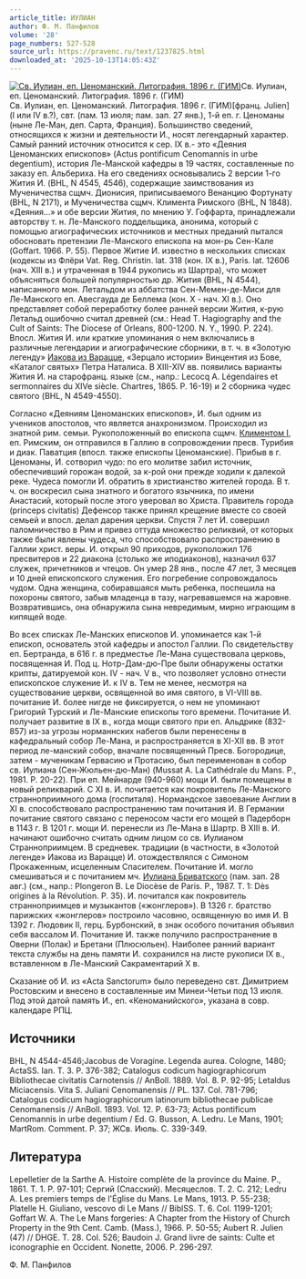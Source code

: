 ```yaml
---
article_title: ИУЛИАН
author: Ф. М. Панфилов
volume: '28'
page_numbers: 527-528
source_url: https://pravenc.ru/text/1237825.html
downloaded_at: '2025-10-13T14:05:43Z'
---
```


[![Св. Иулиан, еп. Ценоманский. Литография. 1896 г. (ГИМ)](https://pravenc.ru/data/2012/05/16/1233444003/i200.jpg "Кликните для увеличения картинки")](https://pravenc.ru/data/2012/05/16/1233444003/i400.jpg)Св. Иулиан, еп. Ценоманский. Литография. 1896 г. (ГИМ)  
Св. Иулиан, еп. Ценоманский. Литография. 1896 г. (ГИМ)[франц. Julien] (I или IV в.?), свт. (пам. 13 июля; пам. зап. 27 янв.), 1-й еп. г. Ценоманы (ныне Ле-Ман, деп. Сарта, Франция). Большинство сведений, относящихся к жизни и деятельности И., носят легендарный характер. Самый ранний источник относится к сер. IX в.- это «Деяния Ценоманских епископов» (Actus pontificum Cenomannis in urbe degentium), история Ле-Манской кафедры в 19 частях, составленные по заказу еп. Альбериха. На его сведениях основывались 2 версии 1-го Жития И. (BHL, N 4545, 4546), содержащие заимствования из Мученичества сщмч. Дионисия, приписываемого Венанцию Фортунату (BHL, N 2171), и Мученичества сщмч. Климента Римского (BHL, N 1848). «Деяния...» и обе версии Жития, по мнению У. Гоффарта, принадлежали авторству т. н. Ле-Манского поддельщика, анонима, который с помощью агиографических источников и местных преданий пытался обосновать претензии Ле-Манского епископа на мон-рь Сен-Кале (Goffart. 1966. P. 55). Первое Житие И. известно в нескольких списках (кодексы из Флёри Vat. Reg. Christin. lat. 318 (кон. IX в.), Paris. lat. 12606 (нач. XIII в.) и утраченная в 1944 рукопись из Шартра), что может объясняться большей популярностью др. Жития (BHL, N 4544), написанного мон. Летальдом из аббатства Сен-Мемен-де-Миси для Ле-Манского еп. Авесгауда де Беллема (кон. X - нач. XI в.). Оно представляет собой переработку более ранней версии Жития, к-рую Летальд ошибочно считал древней (см.: Head T. Hagiography and the Cult of Saints: The Diocese of Orleans, 800-1200. N. Y., 1990. P. 224). Впосл. Жития И. или краткие упоминания о нем включались в различные легендарии и агиографические сборники, в т. ч. в «Золотую легенду» [Иакова из Варацце](<https://pravenc.ru/text/ИАКОВ ИЗ ВАРАЦЦЕ.html>), «Зерцало истории» Винцентия из Бове, «Каталог святых» Петра Наталиса. В XIII-XIV вв. появились варианты Жития И. на старофранц. языке (см., напр.: Lecocq A. Légendaires et sermonnaires du XIVe siècle. Chartres, 1865. P. 16-19) и 2 сборника чудес святого (BHL, N 4549-4550).

Согласно «Деяниям Ценоманских епископов», И. был одним из учеников апостолов, что является анахронизмом. Происходил из знатной рим. семьи. Рукоположенный во епископа сщмч. [Климентом I](<https://pravenc.ru/text/Климентом I.html>), еп. Римским, он отправился в Галлию в сопровождении пресв. Турибия и диак. Паватция (впосл. также епископы Ценоманские). Прибыв в г. Ценоманы, И. сотворил чудо: по его молитве забил источник, обеспечивший горожан водой, за к-рой они прежде ходили к далекой реке. Чудеса помогли И. обратить в христианство жителей города. В т. ч. он воскресил сына знатного и богатого язычника, по имени Анастасий, который после этого уверовал во Христа. Правитель города (princeps civitatis) Дефенсор также принял крещение вместе со своей семьей и впосл. делал дарения церкви. Спустя 7 лет И. совершил паломничество в Рим и привез оттуда множество реликвий, от которых также были явлены чудеса, что способствовало распространению в Галлии христ. веры. И. открыл 90 приходов, рукоположил 176 пресвитеров и 22 диакона (столько же иподиаконов), назначил 637 служек, причетников и чтецов. Он умер 28 янв., после 47 лет, 3 месяцев и 10 дней епископского служения. Его погребение сопровождалось чудом. Одна женщина, собиравшаяся мыть ребенка, поспешила на похороны святого, забыв младенца в тазу, нагревавшемся на жаровне. Возвратившись, она обнаружила сына невредимым, мирно играющим в кипящей воде.

Во всех списках Ле-Манских епископов И. упоминается как 1-й епископ, основатель этой кафедры и апостол Галлии. По свидетельству еп. Бертранда, в 616 г. в предместье Ле-Мана существовала церковь, посвященная И. Под ц. Нотр-Дам-дю-Пре были обнаружены остатки крипты, датируемой кон. IV - нач. V в., что позволяет условно отнести епископское служение И. к IV в. Тем не менее, несмотря на существование церкви, освященной во имя святого, в VI-VIII вв. почитание И. более нигде не фиксируется, о нем не упоминают Григорий Турский и Ле-Манские епископы того времени. Почитание И. получает развитие в IX в., когда мощи святого при еп. Альдрике (832-857) из-за угрозы норманнских набегов были перенесены в кафедральный собор Ле-Мана, и распространяется в XI-XII вв. В этот период ле-манский собор, вначале посвященный Пресв. Богородице, затем - мученикам Гервасию и Протасию, был переименован в собор св. Иулиана (Сен-Жюльен-дю-Ман) (Mussat A. La Cathédrale du Mans. P., 1981. P. 20-22). При еп. Мейнарде (940-960) мощи И. были помещены в новый реликварий. С XI в. И. почитается как покровитель Ле-Манского странноприимного дома (госпиталя). Нормандское завоевание Англии в XI в. способствовало распространению там почитания И. В Германии почитание святого связано с переносом части его мощей в Падерборн в 1143 г. В 1201 г. мощи И. перенесли из Ле-Мана в Шартр. В XIII в. И. начинают ошибочно считать одним лицом со св. Иулианом Странноприимцем. В средневек. традиции (в частности, в «Золотой легенде» Иакова из Варацце) И. отождествлялся с Симоном Прокаженным, исцеленным Спасителем. Почитание И. могло смешиваться и с почитанием мч. [Иулиана Бриватского](<https://pravenc.ru/text/Иулиана Бриватского.html>) (пам. зап. 28 авг.) (см., напр.: Plongeron B. Le Diocèse de Paris. P., 1987. T. 1: Dès origines à la Révolution. P. 35). И. почитался как покровитель странноприимцев и музыкантов («жонглеров»). В 1326 г. братство парижских «жонглеров» построило часовню, освященную во имя И. В 1392 г. Людовик II, герц. Бурбонский, в знак особого почитания объявил себя вассалом И. Почитание И. также получило распространение в Оверни (Полак) и Бретани (Плюсюльен). Наиболее ранний вариант текста службы на день памяти И. сохранился на листе рукописи IX в., вставленном в Ле-Манский Сакраментарий X в.

Сказание об И. из «Acta Sanctorum» было переведено свт. Димитрием Ростовским и внесено в составленные им Минеи-Четьи под 13 июля. Под этой датой память И., еп. «Кеноманийского», указана в совр. календаре РПЦ.

## Источники

BHL, N 4544-4546;Jacobus de Voragine. Legenda aurea. Cologne, 1480; ActaSS. Ian. T. 3. P. 376-382; Catalogus codicum hagiographicorum Bibliothecae civitatis Carnotensis // AnBoll. 1889. Vol. 8. P. 92-95; Letaldus Miciacensis. Vita S. Juliani Cenomanensis // PL. 137. Col. 781-796; Catalogus codicum hagiographicorum latinorum bibliothecae publicae Cenomanensis // AnBoll. 1893. Vol. 12. P. 63-73; Actus pontificum Cenomannis in urbe degentium / Ed. G. Busson, A. Ledru. Le Mans, 1901; MartRom. Comment. P. 37; ЖСв. Июль. С. 339-349.

## Литература

Lepelletier de la Sarthe A. Histoire complète de la province du Maine. P., 1861. T. 1. P. 97-101; Сергий (Спасский). Месяцеслов. Т. 2. С. 212; Ledru A. Les premiers temps de l'Église du Mans. Le Mans, 1913. P. 55-238; Platelle H. Giuliano, vescovo di Le Mans // BiblSS. T. 6. Col. 1199-1201; Goffart W. A. The Le Mans forgeries: A Chapter from the History of Church Property in the 9th Cent. Camb. (Mass.), 1966. P. 50-55; Aubert R. Julien (47) // DHGE. T. 28. Col. 526; Baudoin J. Grand livre de saints: Culte et iconographie en Occident. Nonette, 2006. P. 296-297.

Ф. М. Панфилов
